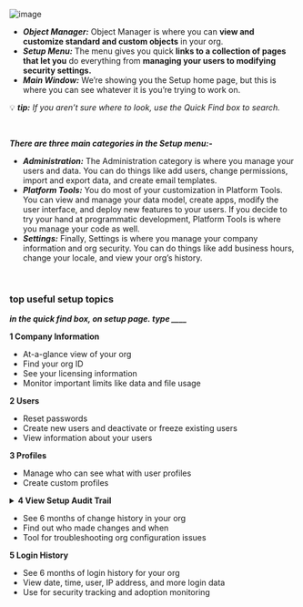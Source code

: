 
![image](https://user-images.githubusercontent.com/63545175/188326046-b9d206a6-0c08-47f1-b3de-8a82377a1cab.png)

- ***Object Manager:*** Object Manager is where you can **view and customize standard and custom objects** in your org.
- ***Setup Menu:*** The menu gives you quick **links to a collection of pages that let you** do everything from **managing your users to modifying security settings.**
- ***Main Window:*** We’re showing you the Setup home page, but this is where you can see whatever it is you’re trying to work on.

💡 ***tip:** If you aren’t sure where to look, use the Quick Find box to search.*

<br/>

***There are three main categories in the Setup menu:-***
  - ***Administration:*** The Administration category is where you manage your users and data. You can do things like add users, change permissions, import and export data, and create email templates.
  - ***Platform Tools:*** You do most of your customization in Platform Tools. You can view and manage your data model, create apps, modify the user interface, and deploy new features to your users. If you decide to try your hand at programmatic development, Platform Tools is where you manage your code as well.
  - ***Settings:*** Finally, Settings is where you manage your company information and org security. You can do things like add business hours, change your locale, and view your org’s history.

<br/>

### top useful setup topics
***in the quick find box, on setup page. type ____*** 

**1	Company Information**	
  - At-a-glance view of your org
  - Find your org ID
  - See your licensing information
  - Monitor important limits like data and file usage

**2	Users**	
  - Reset passwords
  - Create new users and deactivate or freeze existing users
  - View information about your users

**3	Profiles**	
  - Manage who can see what with user profiles
  - Create custom profiles

<details>
<summary> <b> 4	View Setup Audit Trail </b> </summary>
<p>
  
---
  
- accessible under Settings category in security section in setup window.
- ***shows info about all the changes made in last six months***
- shows which user changed what in the org.

![image](https://user-images.githubusercontent.com/63545175/190562878-49eddf32-35a5-46c4-ac99-6d8e642a0a03.png)
  
---
  
</p>
</details>

  - See 6 months of change history in your org
  - Find out who made changes and when
  - Tool for troubleshooting org configuration issues

**5	Login History**	
  - See 6 months of login history for your org
  - View date, time, user, IP address, and more login data
  - Use for security tracking and adoption monitoring


